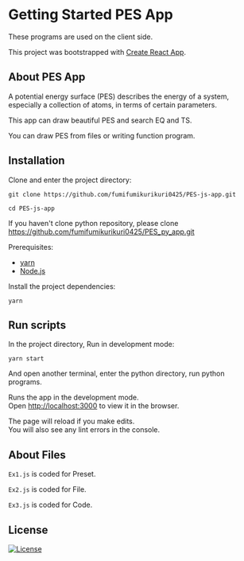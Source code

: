 # Getting Started PES App

These programs are used on the client side.

This project was bootstrapped with [Create React App](https://github.com/facebook/create-react-app).

## About PES App

A potential energy surface (PES) describes the energy of a system, especially a collection of atoms, in terms of certain parameters.

This app can draw beautiful PES and search EQ and TS.

You can draw PES from files or writing function program.

## Installation
Clone and enter the project directory:
```
git clone https://github.com/fumifumikurikuri0425/PES-js-app.git

cd PES-js-app
```
If you haven't clone python repository, please clone https://github.com/fumifumikurikuri0425/PES_py_app.git

Prerequisites:
- [yarn](https://nodejs.org/en://yarnpkg.com/en/docs/install)
- [Node.js](https://nodejs.org/)

Install the project dependencies:
```
yarn
```
## Run scripts
In the project directory, Run in development mode:

 ```
 yarn start
 ```
And open another terminal, enter the python directory, run python programs.

Runs the app in the development mode.\
Open [http://localhost:3000](http://localhost:3000) to view it in the browser.

The page will reload if you make edits.\
You will also see any lint errors in the console.

## About Files
`Ex1.js` is coded for Preset.

`Ex2.js` is coded for File.

`Ex3.js` is coded for Code.

## License
[![License](https://img.shields.io/badge/license-MIT-blue.svg)](/LICENSE)
